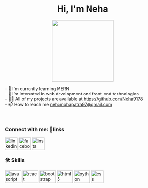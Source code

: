 <!DOCTYPE html>
<html lang="en">
  <head>
    <meta charset="UTF-8" />
    <meta name="viewport" content="width=device-width, initial-scale=1.0" />
    <meta http-equiv="X-UA-Compatible" content="ie=edge" />
    <meta name="description" content="baru belajar html"
</head>
<body>
    <h1 align="center">Hi, I'm Neha</h1>
    <p align="center"><img src="https://avatars.githubusercontent.com/u/136898282?v=4" height=200px ></p>
    - 🧠 I'm currently learning MERN<br>
    - 👀 I’m interested in web development and front-end technologies<br>
    - 👨‍💻 All of my projects are available at <a href="https://github.com/Neha9178">https://github.com/Neha9178</a><br>
    - 📫 How to reach me <a href="mailto:nehamohapatra97@gmail.com">nehamohapatra97@gmail.com</a><br>
    <br><br>
    <h3 align="left">Connect with me: 🔗links</h3>
    <a href="https://www.linkedin.com/in/subhasmita-mohapatra-8b32b4261/" target="blank"><img align="center" src="https://img.icons8.com/?size=2x&id=xuvGCOXi8Wyg&format=png" alt="linkedin" height="40" width="40" /></a>
    <a href="https://www.facebook.com/neha.mohapatra.5203" target="blank"><img align="center" src="https://img.icons8.com/?size=2x&id=13912&format=png" alt="facebook" height="40" width="40" /></a>
    <a href="https://instagram.com/_ruch.iiii" target="blank"><img align="center" src="https://img.icons8.com/?size=2x&id=32323&format=png" alt="insta" height="40" width="40" /></a>
    <h3 align="left">🛠 Skills</h3>
    <p align="center">
    <div align="left">
      <img src="https://cdn.jsdelivr.net/gh/devicons/devicon/icons/javascript/javascript-original.svg" height="40" width="52" alt="javascript"  />
      <img src="https://cdn.jsdelivr.net/gh/devicons/devicon/icons/react/react-original.svg" height="40" width="52" alt="react" />
      <img src="https://cdn.jsdelivr.net/gh/devicons/devicon/icons/bootstrap/bootstrap-original.svg" height="40" width="52" alt="bootstrap"  />
      <img src="https://img.icons8.com/?size=2x&id=20909&format=png" height="40" width="52" alt="html5"  />
      <img src="https://img.icons8.com/?size=2x&id=l75OEUJkPAk4&format=png" height="40" width="52" alt="python" />
      <img src="https://img.icons8.com/?size=2x&id=21278&format=png" height="40" width="40" alt="css" />
    </p>
</body>
</html>


